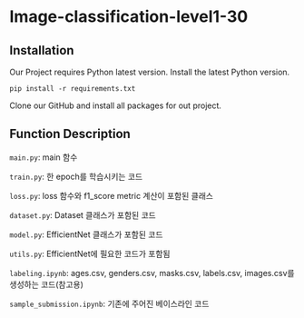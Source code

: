 # Image-classification-level1-30

## Installation
Our Project requires Python latest version. Install the latest Python version.

```
pip install -r requirements.txt
```
Clone our GitHub and install all packages for out project.

## Function Description
`main.py`: main 함수

`train.py`: 한 epoch를 학습시키는 코드

`loss.py`: loss 함수와 f1_score metric 계산이 포함된 클래스

`dataset.py`: Dataset 클래스가 포함된 코드

`model.py`: EfficientNet 클래스가 포함된 코드

`utils.py`: EfficientNet에 필요한 코드가 포함됨

`labeling.ipynb`: ages.csv, genders.csv, masks.csv, labels.csv, images.csv를 생성하는 코드(참고용)

`sample_submission.ipynb`: 기존에 주어진 베이스라인 코드
